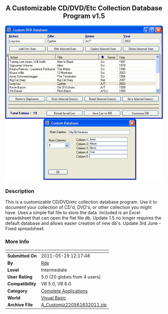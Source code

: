 ﻿<div align="center">

## A Customizable CD/DVD/Etc Collection Database Program v1\.5

<img src="PIC201085831524937.gif">
</div>

### Description

This is a customizable CD/DVD/etc collection database program. Use it to document your collection of CD'd, DVD's, or other collection you might have. Uses a simple flat file to store the data. Included is an Excel spreadsheet that can open the flat file db. Update 1.5 no longer requires the default database and allows easier creation of new db's. Update 3rd June - Fixed spreadsheet.
 
### More Info
 


<span>             |<span>
---                |---
**Submitted On**   |2011-05-29 12:17:48
**By**             |[Rde](https://github.com/Planet-Source-Code/PSCIndex/blob/master/ByAuthor/rde.md)
**Level**          |Intermediate
**User Rating**    |5.0 (20 globes from 4 users)
**Compatibility**  |VB 5\.0, VB 6\.0
**Category**       |[Complete Applications](https://github.com/Planet-Source-Code/PSCIndex/blob/master/ByCategory/complete-applications__1-27.md)
**World**          |[Visual Basic](https://github.com/Planet-Source-Code/PSCIndex/blob/master/ByWorld/visual-basic.md)
**Archive File**   |[A\_Customiz220561632011\.zip](https://github.com/Planet-Source-Code/rde-a-customizable-cd-dvd-etc-collection-database-program-v1-5__1-73318/archive/master.zip)








